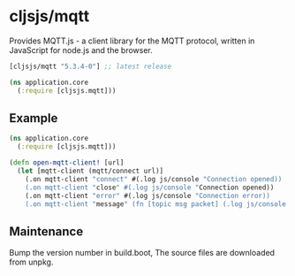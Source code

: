 # cljsjs/mqtt

Provides MQTT.js - a client library for the MQTT protocol, written in JavaScript for node.js and the browser.

[](dependency)
```clojure
[cljsjs/mqtt "5.3.4-0"] ;; latest release
```
[](/dependency)

```clojure
(ns application.core
  (:require [cljsjs.mqtt]))
```

[flibs]: https://clojurescript.org/reference/packaging-foreign-deps

## Example
```clojure
(ns application.core
  (:require [cljsjs.mqtt]))

(defn open-mqtt-client! [url]
  (let [mqtt-client (mqtt/connect url)]
    (.on mqtt-client "connect" #(.log js/console "Connection opened))
    (.on mqtt-client "close" #(.log js/console "Connection opened))
    (.on mqtt-client "error" #(.log js/console "Connection error))
    (.on mqtt-client "message" (fn [topic msg packet] (.log js/console "Got MQTT message")))))
```

## Maintenance

Bump the version number in build.boot,
The source files are downloaded from unpkg.
